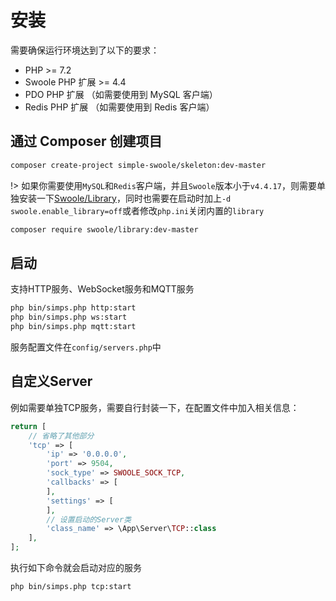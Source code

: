 # 安装

需要确保运行环境达到了以下的要求：

* PHP >= 7.2
* Swoole PHP 扩展 >= 4.4
* PDO PHP 扩展 （如需要使用到 MySQL 客户端）
* Redis PHP 扩展 （如需要使用到 Redis 客户端）

## 通过 Composer 创建项目

```bash
composer create-project simple-swoole/skeleton:dev-master
```

!> 如果你需要使用`MySQL`和`Redis`客户端，并且`Swoole`版本小于`v4.4.17`，则需要单独安装一下[Swoole/Library](https://github.com/swoole/library)，同时也需要在启动时加上`-d swoole.enable_library=off`或者修改`php.ini`关闭内置的`library`

```bash
composer require swoole/library:dev-master
```

## 启动

支持HTTP服务、WebSocket服务和MQTT服务

```bash
php bin/simps.php http:start
php bin/simps.php ws:start
php bin/simps.php mqtt:start
```

服务配置文件在`config/servers.php`中

## 自定义Server

例如需要单独TCP服务，需要自行封装一下，在配置文件中加入相关信息：

```php
return [
    // 省略了其他部分
    'tcp' => [
        'ip' => '0.0.0.0',
        'port' => 9504,
        'sock_type' => SWOOLE_SOCK_TCP,
        'callbacks' => [
        ],
        'settings' => [
        ],
        // 设置启动的Server类
        'class_name' => \App\Server\TCP::class
    ],
];
```

执行如下命令就会启动对应的服务

```shell
php bin/simps.php tcp:start
```